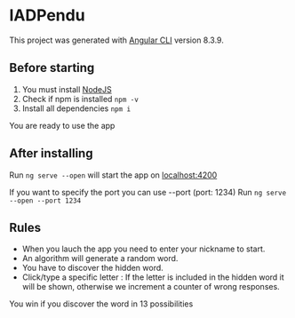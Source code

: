 # IADPendu

This project was generated with [Angular CLI](https://github.com/angular/angular-cli) version 8.3.9.

## Before starting

1. You must install [NodeJS](https://nodejs.org/en/download/)
2. Check if npm is installed `npm -v`
3. Install all dependencies `npm i`

 You are ready to use the app
 
## After installing

Run `ng serve --open` will start the app on [localhost:4200](http://localhost:4200)

If you want to specify the port you can use --port (port: 1234)
Run `ng serve --open --port 1234`
 

## Rules

- When you lauch the app you need to enter your nickname to start.
- An algorithm will generate a random word.
- You have to discover the hidden word. 
- Click/type a specific letter : If the letter is included in the hidden word it will be shown, otherwise we increment a counter of wrong responses.

You win if you discover the word in 13 possibilities 
